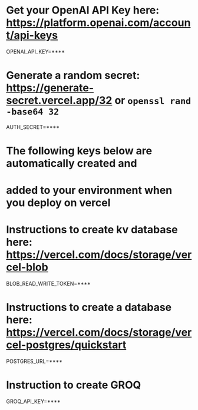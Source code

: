 # Get your OpenAI API Key here: https://platform.openai.com/account/api-keys

OPENAI_API_KEY=\*\*\*\*

# Generate a random secret: https://generate-secret.vercel.app/32 or `openssl rand -base64 32`

AUTH_SECRET=\*\*\*\*

# The following keys below are automatically created and

# added to your environment when you deploy on vercel

# Instructions to create kv database here: https://vercel.com/docs/storage/vercel-blob

BLOB_READ_WRITE_TOKEN=\*\*\*\*

# Instructions to create a database here: https://vercel.com/docs/storage/vercel-postgres/quickstart

POSTGRES_URL=\*\*\*\*

# Instruction to create GROQ

GROQ_API_KEY=\*\*\*\*
